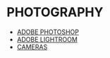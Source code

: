 # PHOTOGRAPHY

- [ADOBE PHOTOSHOP](../../../LEVEL-4/ART-%26-DESIGN/ART/PHOTOGRAPHY/ADOBE-PHOTOSHOP.md)
- [ADOBE LIGHTROOM](../../../LEVEL-4/ART-%26-DESIGN/ART/PHOTOGRAPHY/ADOBE-LIGHTROOM.md)
- [CAMERAS](../../../LEVEL-4/ART-%26-DESIGN/ART/PHOTOGRAPHY/CAMERAS.md)
